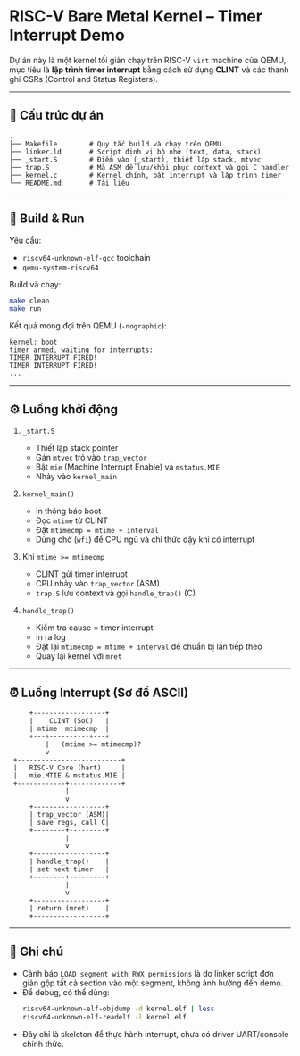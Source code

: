 # RISC-V Bare Metal Kernel – Timer Interrupt Demo

Dự án này là một kernel tối giản chạy trên RISC-V `virt` machine của QEMU, mục tiêu là **lập trình timer interrupt** bằng cách sử dụng **CLINT** và các thanh ghi CSRs (Control and Status Registers).

---

## 📂 Cấu trúc dự án

```
.
├── Makefile        # Quy tắc build và chạy trên QEMU
├── linker.ld       # Script định vị bộ nhớ (text, data, stack)
├── _start.S        # Điểm vào (_start), thiết lập stack, mtvec
├── trap.S          # Mã ASM để lưu/khôi phục context và gọi C handler
├── kernel.c        # Kernel chính, bật interrupt và lập trình timer
└── README.md       # Tài liệu
```

---

## 🔧 Build & Run

Yêu cầu:
- `riscv64-unknown-elf-gcc` toolchain
- `qemu-system-riscv64`

Build và chạy:

```bash
make clean
make run
```

Kết quả mong đợi trên QEMU (`-nographic`):

```
kernel: boot
timer armed, waiting for interrupts:
TIMER INTERRUPT FIRED!
TIMER INTERRUPT FIRED!
...
```

---

## ⚙️ Luồng khởi động

1. `_start.S`  
   - Thiết lập stack pointer  
   - Gán `mtvec` trỏ vào `trap_vector`  
   - Bật `mie` (Machine Interrupt Enable) và `mstatus.MIE`  
   - Nhảy vào `kernel_main`  

2. `kernel_main()`  
   - In thông báo boot  
   - Đọc `mtime` từ CLINT  
   - Đặt `mtimecmp = mtime + interval`  
   - Dừng chờ (`wfi`) để CPU ngủ và chỉ thức dậy khi có interrupt  

3. Khi `mtime >= mtimecmp`  
   - CLINT gửi timer interrupt  
   - CPU nhảy vào `trap_vector` (ASM)  
   - `trap.S` lưu context và gọi `handle_trap()` (C)  

4. `handle_trap()`  
   - Kiểm tra cause = timer interrupt  
   - In ra log  
   - Đặt lại `mtimecmp = mtime + interval` để chuẩn bị lần tiếp theo  
   - Quay lại kernel với `mret`  

---

## ⏰ Luồng Interrupt (Sơ đồ ASCII)

```pgsql
     +------------------+
     |    CLINT (SoC)   |
     | mtime  mtimecmp  |
     +---+----------+---+
         |   (mtime >= mtimecmp)?
         v
 +--------------------------+
 |   RISC-V Core (hart)     |
 |   mie.MTIE & mstatus.MIE |
 +------------+-------------+
              |
              v
     +------------------+
     | trap_vector (ASM)|
     | save regs, call C|
     +--------+---------+
              |
              v
     +------------------+
     | handle_trap()    |
     | set next timer   |
     +--------+---------+
              |
              v
     +------------------+
     | return (mret)    |
     +------------------+
```

---

## 📖 Ghi chú

- Cảnh báo `LOAD segment with RWX permissions` là do linker script đơn giản gộp tất cả section vào một segment, không ảnh hưởng đến demo.  
- Để debug, có thể dùng:
  ```bash
  riscv64-unknown-elf-objdump -d kernel.elf | less
  riscv64-unknown-elf-readelf -l kernel.elf
  ```
- Đây chỉ là skeleton để thực hành interrupt, chưa có driver UART/console chính thức.
